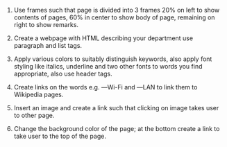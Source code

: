 1.	Use frames such that page is divided into 3 frames 20% on left to show contents of pages, 60% in center to show body of page, remaining on right to show remarks.

2.	Create a webpage with HTML describing your department use paragraph and list tags.

3.	Apply various colors to suitably distinguish keywords, also apply font styling like italics, underline and two other fonts to words you find appropriate, also use header tags.

4.	Create links on the words e.g. ―Wi-Fi and ―LAN to link them to Wikipedia pages.

5.	Insert an image and create a link such that clicking on image takes user to other page.

6.	Change the background color of the page; at the bottom create a link to take user to the top of the page.   
